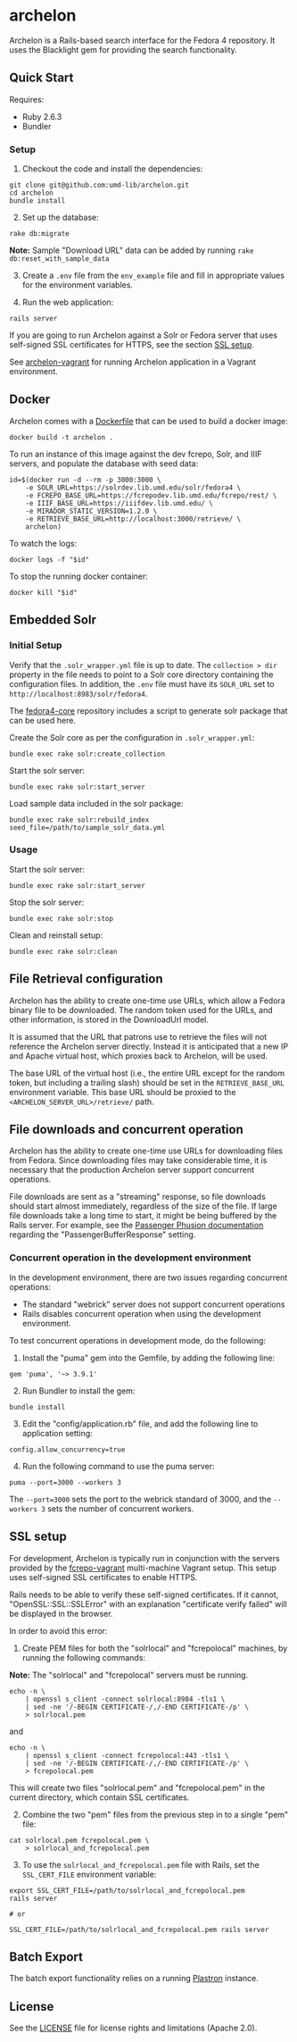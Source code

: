 # archelon

Archelon is a Rails-based search interface for the Fedora 4 repository. It uses
the Blacklight gem for providing the search functionality.

## Quick Start

Requires:

* Ruby 2.6.3
* Bundler

### Setup

1. Checkout the code and install the dependencies:

  ```
  git clone git@github.com:umd-lib/archelon.git
  cd archelon
  bundle install
  ```

2. Set up the database:

  ```
  rake db:migrate
  ```

  **Note:** Sample "Download URL" data can be added by running
  `rake db:reset_with_sample_data`

3. Create a `.env` file from the `env_example` file and fill in appropriate
   values for the environment variables.

4. Run the web application:

  ```
  rails server
  ```

If you are going to run Archelon against a Solr or Fedora server that uses
self-signed SSL certificates for HTTPS, see the section [SSL setup](#ssl-setup).

See [archelon-vagrant] for running Archelon application in a Vagrant
environment.

## Docker

Archelon comes with a [Dockerfile](Dockerfile) that can be used to build a
docker image:

```
docker build -t archelon .
```

To run an instance of this image against the dev fcrepo, Solr, and IIIF servers,
and populate the database with seed data:

```
id=$(docker run -d --rm -p 3000:3000 \
    -e SOLR_URL=https://solrdev.lib.umd.edu/solr/fedora4 \
    -e FCREPO_BASE_URL=https://fcrepodev.lib.umd.edu/fcrepo/rest/ \
    -e IIIF_BASE_URL=https://iiifdev.lib.umd.edu/ \
    -e MIRADOR_STATIC_VERSION=1.2.0 \
    -e RETRIEVE_BASE_URL=http://localhost:3000/retrieve/ \
    archelon)
```

To watch the logs:

```
docker logs -f "$id"
```

To stop the running docker container:

```
docker kill "$id"
```

## Embedded Solr

### Initial Setup

Verify that the `.solr_wrapper.yml` file is up to date. The `collection > dir`
property in the file needs to point to a Solr core directory containing the
configuration files. In addition, the `.env` file must have its `SOLR_URL` set
to `http://localhost:8983/solr/fedora4`.

The [fedora4-core](https://bitbucket.org/umd-lib/fedora4-core) repository
includes a script to generate solr package that can be used here.

Create the Solr core as per the configuration in `.solr_wrapper.yml`:

```
bundle exec rake solr:create_collection
```

Start the solr server:

```
bundle exec rake solr:start_server
```

Load sample data included in the solr package:

```
bundle exec rake solr:rebuild_index seed_file=/path/to/sample_solr_data.yml
```

### Usage

Start the solr server:

```
bundle exec rake solr:start_server
```

Stop the solr server:

```
bundle exec rake solr:stop
```

Clean and reinstall setup:

```
bundle exec rake solr:clean
```

## File Retrieval configuration

Archelon has the ability to create one-time use URLs, which allow a Fedora
binary file to be downloaded. The random token used for the URLs, and other
information, is stored in the DownloadUrl model.

It is assumed that the URL that patrons use to retrieve the files will not
reference the Archelon server directly. Instead it is anticipated that a new IP
and Apache virtual host, which proxies back to Archelon, will be used.

The base URL of the virtual host (i.e., the entire URL except for the random
token, but including a trailing slash) should be set in the `RETRIEVE_BASE_URL`
environment variable. This base URL should be proxied to the
`<ARCHELON_SERVER_URL>/retrieve/` path.

## File downloads and concurrent operation

Archelon has the ability to create one-time use URLs for downloading files from
Fedora. Since downloading files may take considerable time, it is necessary that
the production Archelon server support concurrent operations.

File downloads are sent as a "streaming" response, so file downloads should
start almost immediately, regardless of the size of the file. If large file
downloads take a long time to start, it might be being buffered by the Rails
server. For example, see the
[Passenger Phusion documentation](passenger-phusion) regarding the
"PassengerBufferResponse" setting.

### Concurrent operation in the development environment

In the development environment, there are two issues regarding concurrent
operations:

* The standard "webrick" server does not support concurrent operations
* Rails disables concurrent operation when using the development environment.

To test concurrent operations in development mode, do the following:

1. Install the "puma" gem into the Gemfile, by adding the following line:

  ```
  gem 'puma', '~> 3.9.1'
  ```

2. Run Bundler to install the gem:

  ```
  bundle install
  ```

3. Edit the "config/application.rb" file, and add the following line to
   application setting:

  ```
  config.allow_concurrency=true
  ```

4. Run the following command to use the puma server:

  ```
  puma --port=3000 --workers 3
  ```

  The `--port=3000` sets the port to the webrick standard of 3000, and the
  `--workers 3` sets the number of concurrent workers.

## SSL setup

For development, Archelon is typically run in conjunction with the servers
provided by the [fcrepo-vagrant] multi-machine Vagrant setup. This setup uses
self-signed SSL certificates to enable HTTPS.

Rails needs to be able to verify these self-signed certificates. If it cannot,
"OpenSSL::SSL::SSLError" with an explanation "certificate verify failed" will be
displayed in the browser.

In order to avoid this error:

1. Create PEM files for both the "solrlocal" and "fcrepolocal" machines, by
   running the following commands:

  **Note:** The "solrlocal" and "fcrepolocal" servers must be running.

  ```
  echo -n \
      | openssl s_client -connect solrlocal:8984 -tls1 \
      | sed -ne '/-BEGIN CERTIFICATE-/,/-END CERTIFICATE-/p' \
      > solrlocal.pem
  ```

  and

  ```
  echo -n \
      | openssl s_client -connect fcrepolocal:443 -tls1 \
      | sed -ne '/-BEGIN CERTIFICATE-/,/-END CERTIFICATE-/p' \
      > fcrepolocal.pem
```

  This will create two files "solrlocal.pem" and "fcrepolocal.pem" in the
  current directory, which contain SSL certificates.

2. Combine the two "pem" files from the previous step in to a single "pem" file:

  ```
  cat solrlocal.pem fcrepolocal.pem \
      > solrlocal_and_fcrepolocal.pem
  ```

3. To use the `solrlocal_and_fcrepolocal.pem` file with Rails, set the
   `SSL_CERT_FILE` environment variable:

  ```
  export SSL_CERT_FILE=/path/to/solrlocal_and_fcrepolocal.pem
  rails server

  # or

  SSL_CERT_FILE=/path/to/solrlocal_and_fcrepolocal.pem rails server
  ```

## Batch Export

The batch export functionality relies on a running [Plastron](plastron)
instance.

## License

See the [LICENSE](LICENSE.md) file for license rights and limitations
(Apache 2.0).

[archelon-vagrant]: https://github.com/umd-lib/archelon-vagrant
[fcrepo-vagrant]: https://github.com/umd-lib/fcrepo-vagrant
[passenger-phusion]: https://www.phusionpassenger.com/library/config/apache/reference/#passengerbufferresponse
[plastron]: https://github.com/umd-lib/plastron